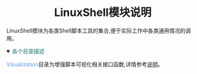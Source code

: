 # <div align="center">LinuxShell模块说明</div>

LinuxShell模块为各类Shell脚本工具的集合,便于实际工作中各类通用情况的调用。

<details open>
<summary><b><font color=CadetBlue >各个目录描述</font></b></summary>

<font color=CornflowerBlue>Visualization</font>目录为增强脚本可视化相关接口函数,详情参考<a href='./Visualization/README.md'>说明</a>。   
</details>